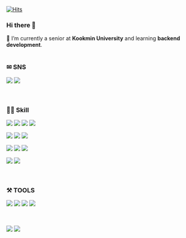 <!--<div align=center>-->

[![Hits](https://hits.seeyoufarm.com/api/count/incr/badge.svg?url=https%3A%2F%2Fgithub.com%2Fyoon-mina%2Fhit-counter&count_bg=%23101011&title_bg=%23000000&icon=&icon_color=%23151515&title=hits&edge_flat=false)](https://hits.seeyoufarm.com)
### Hi there 👋 
🌱 I’m currently a senior at **Kookmin University** and learning **backend development**. <br><br>


### ✉ SNS

<img src="https://img.shields.io/badge/dy_mn.a-E4405F?style=for-the-badge&logo=instagram&logoColor=white"/>   <img src="https://img.shields.io/badge/skwhjj@gmail.com-EA4335?style=for-the-badge&logo=gmail&logoColor=white"/>   <a href="https://velog.io/@guumi/posts"><!--<img src="https://img.shields.io/badge/guumi-20C997?style=for-the-badge&logo=velog&logoColor=white"/>--></a><br><br><br>


### 👩‍💻 Skill 

<img src="https://img.shields.io/badge/HTML5-E34F26?style=for-the-badge&logo=html5&logoColor=white"/> <img src="https://img.shields.io/badge/CSS3-1572B6?style=for-the-badge&logo=css3&logoColor=white"/> <img src="https://img.shields.io/badge/JAVASCRIPT-F7DF1E?style=for-the-badge&logo=javascript&logoColor=white"/> <img src="https://img.shields.io/badge/NODE.JS-339933?style=for-the-badge&logo=nodedotjs&logoColor=white"/>

<!--<img src="https://img.shields.io/badge/C-A8B9CC?style=for-the-badge&logo=Csharp&logoColor=white"/> <img src="https://img.shields.io/badge/C++-00599C?style=for-the-badge&logo=cplusplus&logoColor=white"/>--> 
<img src="https://img.shields.io/badge/PYTHON-3776AB?style=for-the-badge&logo=python&logoColor=white"/> <img src="https://img.shields.io/badge/JAVA-007396?style=for-the-badge&logo=JAVA&logoColor=white"/> <img src="https://img.shields.io/badge/ASP.NET-512BD4?style=for-the-badge&logo=dotnet&logoColor=white"/>

<img src="https://img.shields.io/badge/SPRING-6DB33F?style=for-the-badge&logo=spring&logoColor=white"/> <img src="https://img.shields.io/badge/SPRING BOOT-6DB33F?style=for-the-badge&logo=spring&logoColor=white"/> <img src="https://img.shields.io/badge/SOLIDITY-363636?style=for-the-badge&logo=solidity&logoColor=white"/>

<img src="https://img.shields.io/badge/MICROSOFT SQL SERVER-CC2927?style=for-the-badge&logo=microsoftsqlserver&logoColor=white"/> <img src="https://img.shields.io/badge/MYSQL-4479A1?style=for-the-badge&logo=mysql&logoColor=white"/>
<br><br><br>


### ⚒ TOOLS
<img src="https://img.shields.io/badge/ANDROID STUDIO-3DDC84?style=for-the-badge&logo=androidstudio&logoColor=white"/> <img src="https://img.shields.io/badge/VISUAL STUDIO CODE-007ACC?style=for-the-badge&logo=visualstudiocode&logoColor=white"/> <img src="https://img.shields.io/badge/ECLIPSE-2C2255?style=for-the-badge&logo=ECLIPSE&logoColor=white"/> <img src="https://img.shields.io/badge/INTELLIJ IDEA-000000?style=for-the-badge&logo=intellijidea&logoColor=white"/>
<br><br>
<br>

<img src="https://github-readme-stats.vercel.app/api/top-langs/?username=yoon-mina&layout=compact">  <img src="https://github-readme-stats.vercel.app/api?username=yoon-mina&show_icons=true">

<!--[![Solved.ac Profile](http://mazassumnida.wtf/api/v2/generate_badge?boj=guumi)](https://solved.ac/guumi/)-->

<!--[![Solved.ac Profile](http://mazassumnida.wtf/api/generate_badge?boj=skwhjj)](https://solved.ac/skwhjj)<br/>-->





<!--
**yoon-mina/yoon-mina** is a ✨ _special_ ✨ repository because its `README.md` (this file) appears on your GitHub profile.

Here are some ideas to get you started:

- 🔭 I’m currently working on ...
- 🌱 I’m currently learning ...
- 👯 I’m looking to collaborate on ...
- 🤔 I’m looking for help with ...
- 💬 Ask me about ...
- 📫 How to reach me: ...
- 😄 Pronouns: ...
- ⚡ Fun fact: ...
-->
